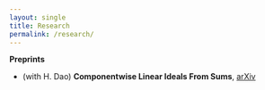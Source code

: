 ```yaml
---
layout: single
title: Research
permalink: /research/
---
```


**Preprints**

- (with H. Dao) **Componentwise Linear Ideals From Sums**, [arXiv](https://arxiv.org/abs/2504.05261)
